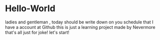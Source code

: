 # Hello-World
ladies and gentleman , today should be write down on you schedule that I have a account at Github
this is just a learning project made by Nevermore 
that's all 
just for joke!
let's start!
